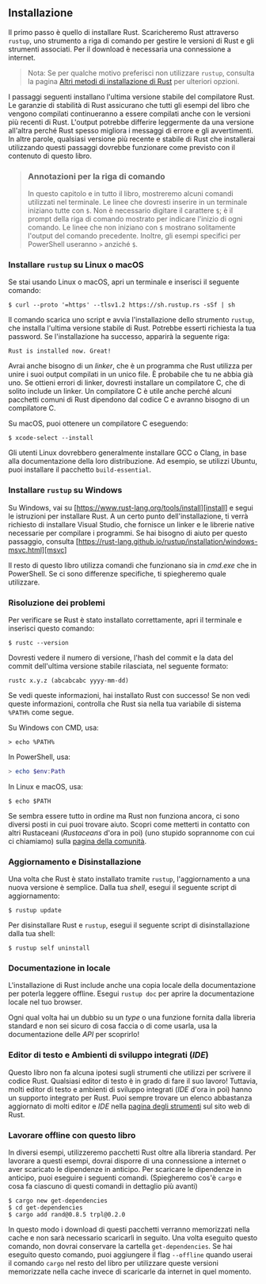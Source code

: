 ## Installazione

Il primo passo è quello di installare Rust. Scaricheremo Rust attraverso `rustup`, uno strumento a riga di comando per gestire le versioni di Rust e gli strumenti associati. Per il download è necessaria una connessione a internet.

> Nota: Se per qualche motivo preferisci non utilizzare `rustup`, consulta la pagina [Altri metodi di installazione di Rust][otherinstall] per ulteriori opzioni.

I passaggi seguenti installano l'ultima versione stabile del compilatore Rust. Le garanzie di stabilità di Rust assicurano che tutti gli esempi del libro che vengono compilati continueranno a essere compilati anche con le versioni più recenti di Rust. L'output potrebbe differire leggermente da una versione all'altra perché Rust spesso migliora i messaggi di errore e gli avvertimenti. In altre parole, qualsiasi versione più recente e stabile di Rust che installerai utilizzando questi passaggi dovrebbe funzionare come previsto con il contenuto di questo libro.

> ### Annotazioni per la riga di comando
>
> In questo capitolo e in tutto il libro, mostreremo alcuni comandi utilizzati nel terminale. Le linee che dovresti inserire in un terminale iniziano tutte con `$`. Non è necessario digitare il carattere `$`; è il prompt della riga di comando mostrato per indicare l'inizio di ogni comando. Le linee che non iniziano con `$` mostrano solitamente  l'output del comando precedente. Inoltre, gli esempi specifici per PowerShell useranno `>` anziché `$`.

### Installare `rustup` su Linux o macOS

Se stai usando Linux o macOS, apri un terminale e inserisci il seguente comando:

```console
$ curl --proto '=https' --tlsv1.2 https://sh.rustup.rs -sSf | sh
```

Il comando scarica uno script e avvia l'installazione dello strumento `rustup`, che installa l'ultima versione stabile di Rust. Potrebbe esserti richiesta la tua password. Se l'installazione ha successo, apparirà la seguente riga:

```text
Rust is installed now. Great!
```

Avrai anche bisogno di un _linker_, che è un programma che Rust utilizza per unire i suoi output compilati in un unico file. È probabile che tu ne abbia già uno. Se ottieni errori di linker, dovresti installare un compilatore C, che di solito include un linker. Un compilatore C è utile anche perché alcuni pacchetti comuni di Rust dipendono dal codice C e avranno bisogno di un compilatore C.

Su macOS, puoi ottenere un compilatore C eseguendo:

```console
$ xcode-select --install
```

Gli utenti Linux dovrebbero generalmente installare GCC o Clang, in base alla documentazione della loro distribuzione. Ad esempio, se utilizzi Ubuntu, puoi installare il pacchetto `build-essential`.

### Installare `rustup` su Windows

Su Windows, vai su [https://www.rust-lang.org/tools/install][install] e segui le istruzioni per installare Rust. A un certo punto dell'installazione, ti verrà richiesto di installare Visual Studio, che fornisce un linker e le librerie native necessarie per compilare i programmi. Se hai bisogno di aiuto per questo passaggio, consulta [https://rust-lang.github.io/rustup/installation/windows-msvc.html][msvc]

Il resto di questo libro utilizza comandi che funzionano sia in _cmd.exe_ che in PowerShell. Se ci sono differenze specifiche, ti spiegheremo quale utilizzare.

### Risoluzione dei problemi

Per verificare se Rust è stato installato correttamente, apri il terminale e inserisci questo comando:

```console
$ rustc --version
```

Dovresti vedere il numero di versione, l'hash del commit e la data del commit dell'ultima versione stabile rilasciata, nel seguente formato:

```text
rustc x.y.z (abcabcabc yyyy-mm-dd)
```

Se vedi queste informazioni, hai installato Rust con successo! Se non vedi queste informazioni, controlla che Rust sia nella tua variabile di sistema `%PATH%` come segue.

Su Windows con CMD, usa:

```console
> echo %PATH%
```

In PowerShell, usa:

```powershell
> echo $env:Path
```

In Linux e macOS, usa:

```console
$ echo $PATH
```

Se sembra essere tutto in ordine ma Rust non funziona ancora, ci sono diversi posti in cui puoi trovare aiuto. Scopri come metterti in contatto con altri Rustaceani (_Rustaceans_ d'ora in poi) (uno stupido soprannome con cui ci chiamiamo) sulla [pagina della comunità][community].

### Aggiornamento e Disinstallazione

Una volta che Rust è stato installato tramite `rustup`, l'aggiornamento a una nuova versione è semplice. Dalla tua _shell_, esegui il seguente script di aggiornamento:

```console
$ rustup update
```

Per disinstallare Rust e `rustup`, esegui il seguente script di disinstallazione dalla tua shell:

```console
$ rustup self uninstall
```

### Documentazione in locale

L'installazione di Rust include anche una copia locale della documentazione per poterla leggere offline. Esegui `rustup doc` per aprire la documentazione locale nel tuo browser.

Ogni qual volta hai un dubbio su un _type_ o una funzione fornita dalla libreria standard e non sei sicuro di cosa faccia o di come usarla, usa la documentazione delle _API_ per scoprirlo!

### Editor di testo e Ambienti di sviluppo integrati (_IDE_)

Questo libro non fa alcuna ipotesi sugli strumenti che utilizzi per scrivere il codice Rust. Qualsiasi editor di testo è in grado di fare il suo lavoro! Tuttavia, molti editor di testo e ambienti di sviluppo integrati (_IDE_ d'ora in poi) hanno un supporto integrato per Rust. Puoi sempre trovare un elenco abbastanza aggiornato di molti editor e _IDE_ nella [pagina degli strumenti][tools] sul sito web di Rust.

### Lavorare offline con questo libro

In diversi esempi, utilizzeremo pacchetti Rust oltre alla libreria standard. Per lavorare a questi esempi, dovrai disporre di una connessione a internet o aver scaricato le dipendenze in anticipo. Per scaricare le dipendenze in anticipo, puoi eseguire i seguenti comandi. (Spiegheremo cos'è `cargo` e cosa fa ciascuno di questi comandi in dettaglio più avanti)

```console
$ cargo new get-dependencies
$ cd get-dependencies
$ cargo add rand@0.8.5 trpl@0.2.0
```

In questo modo i download di questi pacchetti verranno memorizzati nella cache e non sarà necessario scaricarli in seguito. Una volta eseguito questo comando, non dovrai conservare la cartella `get-dependencies`. Se hai eseguito questo comando, puoi aggiungere il flag `--offline` quando userai il comando `cargo` nel resto del libro per utilizzare queste versioni memorizzate nella cache invece di scaricarle da internet in quel momento.

[otherinstall]: https://forge.rust-lang.org/infra/other-installation-methods.html
[install]: https://www.rust-lang.org/tools/install
[msvc]: https://rust-lang.github.io/rustup/installation/windows-msvc.html
[community]: https://www.rust-lang.org/community
[tools]: https://www.rust-lang.org/tools
